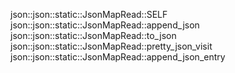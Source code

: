 json::json::static::JsonMapRead::SELF
json::json::static::JsonMapRead::append_json
json::json::static::JsonMapRead::to_json
json::json::static::JsonMapRead::pretty_json_visit
json::json::static::JsonMapRead::append_json_entry